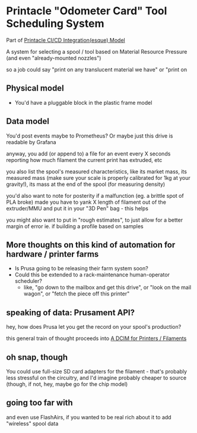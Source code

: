 # Printacle "Odometer Card" Tool Scheduling System

Part of [Printacle CI/CD Integration(esque) Model](5359r-v4yxp-16b0n-vnj5r-wf2cs)

A system for selecting a spool / tool based on Material Resource Pressure (and even "already-mounted nozzles")

so a job could say "print on any translucent material we have" or "print on

## Physical model

- You'd have a pluggable block in the plastic frame model

## Data model

You'd post events maybe to Prometheus? Or maybe just this drive is readable by Grafana

anyway, you add (or append to) a file for an event every X seconds reporting how much filament the current print has extruded, etc

you also list the spool's measured characteristics, like its market mass, its measured mass (make sure your scale is properly calibrated for 1kg at your gravity!), its mass at the end of the spool (for measuring density)

you'd also want to note for posterity if a malfunction (eg. a brittle spot of PLA broke) made you have to yank X length of filament out of the extruder/MMU and put it in your "3D Pen" bag - this helps

you might also want to put in "rough estimates", to just allow for a better margin of error ie. if building a profile based on samples

## More thoughts on this kind of automation for hardware / printer farms

- Is Prusa going to be releasing their farm system soon?
- Could this be extended to a rack-maintenance human-operator scheduler?
  - like, "go down to the mailbox and get this drive", or "look on the mail wagon", or "fetch the piece off this printer"

## speaking of data: Prusament API?

hey, how does Prusa let you get the record on your spool's production?

this general train of thought proceeds into [A DCIM for Printers / Filaments](gxtp5-nks9r-m8b1w-e59bt-mk4wj)

## oh snap, though

You could use full-size SD card adapters for the filament - that's probably less stressful on the circuitry, and I'd imagine probably cheaper to source (though, if not, hey, maybe go for the chip model)

## going too far with

and even use FlashAirs, if you wanted to be real rich about it to add "wireless" spool data
